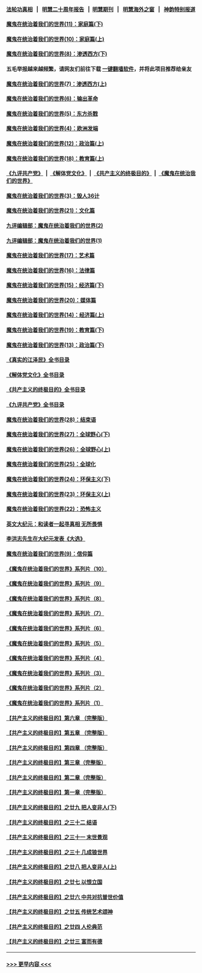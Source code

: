 #### [法轮功真相](https://github.com/gfw-breaker/truth/blob/master/README.md?t=0) &nbsp;&nbsp;|&nbsp;&nbsp; [明慧二十周年报告](https://github.com/gfw-breaker/mh-reports/blob/master/README.md?t=0) &nbsp;&nbsp;|&nbsp;&nbsp;[明慧期刊](https://github.com/gfw-breaker/mh-qikan) &nbsp;&nbsp;|&nbsp;&nbsp; [明慧海外之窗](https://github.com/gfw-breaker/mh-news/blob/master/README.md?t=0) &nbsp;&nbsp;|&nbsp;&nbsp; [神韵特别报道](https://github.com/gfw-breaker/mh-news/blob/master/shenyun.md?t=0)
#### [魔鬼在统治着我们的世界(11)：家庭篇(下)](../pages/nsc422/n10440961.md?t=12050750) 
#### [魔鬼在统治着我们的世界(10)：家庭篇(上)](../pages/nsc422/n10435448.md?t=12050750) 
#### [魔鬼在统治着我们的世界(8)：渗透西方(下)](../pages/nsc422/n10429603.md?t=12050750) 
#### 五毛举报越来越频繁，请网友们前往下载 [一键翻墙软件](https://github.com/gfw-breaker/ssr-accounts)，并将此项目推荐给亲友
#### [魔鬼在统治着我们的世界(7)：渗透西方(上)](../pages/nsc422/n10426013.md?t=12050750) 
#### [魔鬼在统治着我们的世界(6)：输出革命](../pages/nsc422/n10421536.md?t=12050750) 
#### [魔鬼在统治着我们的世界(5)：东方杀戮](../pages/nsc422/n10417707.md?t=12050750) 
#### [魔鬼在统治着我们的世界(4)：欧洲发端](../pages/nsc422/n10414890.md?t=12050750) 
#### [魔鬼在统治着我们的世界(12)：政治篇(上)](../pages/nsc422/n10444576.md?t=12050750) 
#### [魔鬼在统治着我们的世界(18)：教育篇(上)](../pages/nsc422/n10526970.md?t=12050750) 
#### [《九评共产党》](https://github.com/begood0513/9ping.md/blob/master/README.md) &nbsp;|&nbsp; [《解体党文化》](../../../../jtdwh.md/blob/master/README.md)  &nbsp;|&nbsp; [《共产主义的终极目的》](../../../../gczydzjmd.md/blob/master/README.md) &nbsp;|&nbsp; [《魔鬼在统治我们的世界》](../../../../mgztzwmdsj.md/blob/master/README.md) 
#### [魔鬼在统治着我们的世界(3)：毁人36计](../pages/nsc422/n10411583.md?t=12050750) 
#### [魔鬼在统治着我们的世界(21)：文化篇](../pages/nsc422/n10597706.md?t=12050750) 
#### [九评编辑部：魔鬼在统治着我们的世界(2)](../pages/nsc422/n10410036.md?t=12050750) 
#### [九评编辑部：魔鬼在统治着我们的世界(1)](../pages/nsc422/n10406825.md?t=12050750) 
#### [魔鬼在统治着我们的世界(17)：艺术篇](../pages/nsc422/n10499093.md?t=12050750) 
#### [魔鬼在统治着我们的世界(16)：法律篇](../pages/nsc422/n10485969.md?t=12050750) 
#### [魔鬼在统治着我们的世界(15)：经济篇(下)](../pages/nsc422/n10469975.md?t=12050750) 
#### [魔鬼在统治着我们的世界(20)：媒体篇](../pages/nsc422/n10586579.md?t=12050750) 
#### [魔鬼在统治着我们的世界(14)：经济篇(上)](../pages/nsc422/n10457370.md?t=12050750) 
#### [魔鬼在统治着我们的世界(19)：教育篇(下)](../pages/nsc422/n10564808.md?t=12050750) 
#### [魔鬼在统治着我们的世界(13)：政治篇(下)](../pages/nsc422/n10448270.md?t=12050750) 
#### [《真实的江泽民》全书目录](../pages/nsc422/n13721399.md?t=12050750) 
#### [《解体党文化》全书目录](../pages/nsc422/n13721157.md?t=12050750) 
#### [《共产主义的终极目的》全书目录](../pages/nsc422/n13721048.md?t=12050750) 
#### [《九评共产党》全书目录](../pages/nsc422/n13708085.md?t=12050750) 
#### [魔鬼在统治着我们的世界(28)：结束语](../pages/nsc422/n10936246.md?t=12050750) 
#### [魔鬼在统治着我们的世界(27)：全球野心(下)](../pages/nsc422/n10928319.md?t=12050750) 
#### [魔鬼在统治着我们的世界(26)：全球野心(上)](../pages/nsc422/n10900318.md?t=12050750) 
#### [魔鬼在统治着我们的世界(25)：全球化](../pages/nsc422/n10788205.md?t=12050750) 
#### [魔鬼在统治着我们的世界(24)：环保主义(下)](../pages/nsc422/n10695307.md?t=12050750) 
#### [魔鬼在统治着我们的世界(23)：环保主义(上)](../pages/nsc422/n10688613.md?t=12050750) 
#### [魔鬼在统治着我们的世界(22)：恐怖主义](../pages/nsc422/n10614727.md?t=12050750) 
#### [英文大纪元：和读者一起寻真相 无所畏惧](../pages/nsc422/n12542027.md?t=12050750) 
#### [李洪志先生在大纪元发表《大选》](../pages/nsc422/n12534746.md?t=12050750) 
#### [魔鬼在统治着我们的世界(9)：信仰篇](../pages/nsc422/n10432159.md?t=12050750) 
#### [《魔鬼在统治着我们的世界》系列片（10）](../pages/nsc422/n12292670.md?t=12050750) 
#### [《魔鬼在统治着我们的世界》系列片（9）](../pages/nsc422/n12290859.md?t=12050750) 
#### [《魔鬼在统治着我们的世界》系列片（8）](../pages/nsc422/n12287445.md?t=12050750) 
#### [《魔鬼在统治着我们的世界》系列片（7）](../pages/nsc422/n12283425.md?t=12050750) 
#### [《魔鬼在统治着我们的世界》系列片（6）](../pages/nsc422/n12282314.md?t=12050750) 
#### [《魔鬼在统治着我们的世界》系列片（5）](../pages/nsc422/n12281419.md?t=12050750) 
#### [《魔鬼在统治着我们的世界》系列片（4）](../pages/nsc422/n12274024.md?t=12050750) 
#### [《魔鬼在统治着我们的世界》系列片（3）](../pages/nsc422/n12271322.md?t=12050750) 
#### [《魔鬼在统治着我们的世界》系列片（2）](../pages/nsc422/n12269049.md?t=12050750) 
#### [《魔鬼在统治着我们的世界》系列片（1）](../pages/nsc422/n12267575.md?t=12050750) 
#### [【共产主义的终极目的】第六章 （完整版）](../pages/nsc422/n11428913.md?t=12050750) 
#### [【共产主义的终极目的】第五章 （完整版）](../pages/nsc422/n11428912.md?t=12050750) 
#### [【共产主义的终极目的】第四章 （完整版）](../pages/nsc422/n11428907.md?t=12050750) 
#### [【共产主义的终极目的】第三章（完整版）](../pages/nsc422/n11428848.md?t=12050750) 
#### [【共产主义的终极目的】第二章（完整版）](../pages/nsc422/n11428831.md?t=12050750) 
#### [【共产主义的终极目的】第一章（完整版）](../pages/nsc422/n11417651.md?t=12050750) 
#### [【共产主义的终极目的】之廿九 把人变非人(下)](../pages/nsc422/n11344140.md?t=12050750) 
#### [【共产主义的终极目的】之三十二 结语](../pages/nsc422/n11360535.md?t=12050750) 
#### [【共产主义的终极目的】之三十一 末世景观](../pages/nsc422/n11351129.md?t=12050750) 
#### [【共产主义的终极目的】之三十 几成狼世界](../pages/nsc422/n11348280.md?t=12050750) 
#### [【共产主义的终极目的】之廿八 把人变非人(上)](../pages/nsc422/n11340492.md?t=12050750) 
#### [【共产主义的终极目的】之廿七 以恨立国](../pages/nsc422/n11336944.md?t=12050750) 
#### [【共产主义的终极目的】之廿六 中共对抗普世价值](../pages/nsc422/n11324785.md?t=12050750) 
#### [【共产主义的终极目的】之廿五 传统艺术颂神](../pages/nsc422/n11296396.md?t=12050750) 
#### [【共产主义的终极目的】之廿四 人伦典范](../pages/nsc422/n11296397.md?t=12050750) 
#### [【共产主义的终极目的】之廿三 富而有德](../pages/nsc422/n11283598.md?t=12050750) 

----
#### [ >>> 更早内容 <<< ](../indexes/nsc422-earlier.md)
